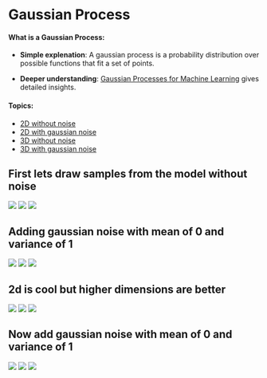 # Gaussian Process

#### What is a Gaussian Process:

- **Simple explenation**: A gaussian process is a probability distribution over possible functions that fit a set of points.

- **Deeper understanding**: [Gaussian Processes for Machine Learning](http://www.gaussianprocess.org/gpml/chapters/RW.pdf) gives detailed insights.

#### Topics:

- [2D without noise](#First-lets-draw-samples-from-the-model-without-noise)
- [2D with gaussian noise](#Adding-gaussian-noise-with-mean-of-0-and-variance-of-1)
- [3D without noise](#2d-is-cool-but-higher-dimensions-are-better)
- [3D with gaussian noise](#Now-add-gaussian-noise-with-mean-of-0-and-variance-of-1)

## First lets draw samples from the model without noise

![](./img/download.png)
![](./img/download-1.png)
![](./img/download-2.png)

## Adding gaussian noise with mean of 0 and variance of 1

![](./img/download-3.png)
![](./img/download-4.png)
![](./img/download-5.png)

## 2d is cool but higher dimensions are better

![](./img/download-6.png)
![](./img/download-7.png)
![](./img/download-8.png)

## Now add gaussian noise with mean of 0 and variance of 1

![](./img/download-9.png)
![](./img/download-10.png)
![](./img/download-11.png)

